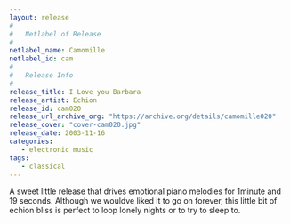 ```yaml
---
layout: release
#
#   Netlabel of Release
#
netlabel_name: Camomille
netlabel_id: cam
#
#   Release Info
#
release_title: I Love you Barbara
release_artist: Echion
release_id: cam020
release_url_archive_org: "https://archive.org/details/camomille020"
release_cover: "cover-cam020.jpg"
release_date: 2003-11-16
categories:
   - electronic music
tags:
   - classical
---
```

A sweet little release that drives emotional piano melodies for 1minute and 19 seconds. Although we wouldve liked it to go on forever, this little bit of echion bliss is perfect to loop lonely nights or to try to sleep to.
